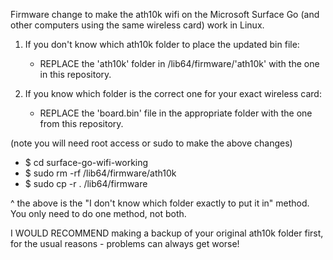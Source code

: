 Firmware change to make the ath10k  wifi on the Microsoft Surface Go (and other computers using the same wireless card) work in Linux.

1. If you don't know which ath10k folder to place the updated bin file:
	- REPLACE the 'ath10k' folder in /lib64/firmware/'ath10k' with the one in this repository.

2. If you know which folder is the correct one for your exact wireless card:
	- REPLACE the 'board.bin' file in the appropriate folder with the one from this repository.

(note you will need root access or sudo to make the above changes)

- $ cd surface-go-wifi-working
- $ sudo rm -rf /lib64/firmware/ath10k
- $ sudo cp -r . /lib64/firmware

^ the above is the "I don't know which folder exactly to put it in" method. You only need to do one method, not both.

I WOULD RECOMMEND making a backup of your original ath10k folder first, for the usual reasons - problems can always get worse!
